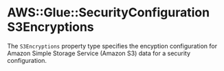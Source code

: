 # AWS::Glue::SecurityConfiguration S3Encryptions<a name="aws-properties-glue-securityconfiguration-s3encryptions"></a>

The `S3Encryptions` property type specifies the encyption configuration for Amazon Simple Storage Service \(Amazon S3\) data for a security configuration\.